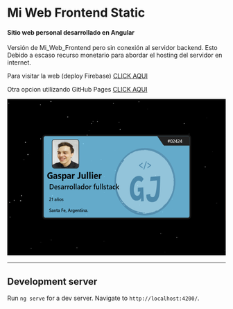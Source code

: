# Mi Web Frontend Static

#### Sitio web personal desarrollado en Angular

Versión de Mi_Web_Frontend pero sin conexión al servidor backend. Esto Debido a escaso recurso monetario para abordar el hosting del servidor en internet.

Para visitar la web (deploy Firebase) [CLICK AQUI](https://gaspy-dev.web.app/)

Otra opcion utilizando GitHub Pages [CLICK AQUI](https://gaspygj.github.io/)

<img src="./src/assets/imagenes/EsteProyecto/capturaOpenGraph.png" height=360px width=520px />

<hr/>

## Development server

Run `ng serve` for a dev server. Navigate to `http://localhost:4200/`.
